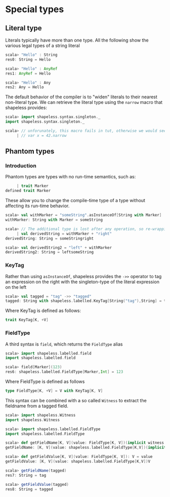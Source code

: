 # Special types

## Literal type

Literals typically have more than one type. All the following show the various legal types of a string literal

```scala
scala> "Hello" : String
res0: String = Hello

scala> "Hello" : AnyRef
res1: AnyRef = Hello

scala> "Hello" : Any
res2: Any = Hello
```

The default behavior of the compiler is to "widen" literals to their nearest non-literal type. We can retrieve
 the literal type using the `narrow` macro that shapeless provides:
 
```scala
scala> import shapeless.syntax.singleton._
import shapeless.syntax.singleton._

scala> // unforunately, this macro fails in tut, otherwise we would see it has type 42 or Int(42), which is a subtype of Int
     | // var x = 42.narrow
```

## Phantom types

### Introduction
Phantom types are types with no run-time semantics, such as:

```scala
     | trait Marker
defined trait Marker
```

These allow you to change the compile-time type of a type without affecting its run-time behavior.

```scala
scala> val withMarker = "someString".asInstanceOf[String with Marker]
withMarker: String with Marker = someString

scala> // The additional type is lost after any operation, so re-wrapping is required if you want to preserve it
     | val derivedString = withMarker + "right"
derivedString: String = someStringright

scala> val derivedString2 = "left" + withMarker
derivedString2: String = leftsomeString
```

### KeyTag

Rather than using `asInstanceOf`, shapeless provides the `->>` operator to tag an expression on the right with the singleton-type of the literal expression on the left

```scala
scala> val tagged = "tag" ->> "tagged"
tagged: String with shapeless.labelled.KeyTag[String("tag"),String] = tagged
```

Where KeyTag is defined as follows:
```scala
trait KeyTag[K, +V]
```

### FieldType
A third syntax is `field`, which returns the `FieldType` alias 

```scala
scala> import shapeless.labelled.field
import shapeless.labelled.field

scala> field[Marker](123)
res6: shapeless.labelled.FieldType[Marker,Int] = 123
```

Where FieldType is defined as follows

```scala
type FieldType[K, +V] = V with KeyTag[K, V]
```

This syntax can be combined with a so called `Witness` to extract the fieldname from a tagged field.

```scala
scala> import shapeless.Witness
import shapeless.Witness

scala> import shapeless.labelled.FieldType
import shapeless.labelled.FieldType

scala> def getFieldName[K, V](value: FieldType[K, V])(implicit witness: Witness.Aux[K]): K = witness.value
getFieldName: [K, V](value: shapeless.labelled.FieldType[K,V])(implicit witness: shapeless.Witness.Aux[K])K

scala> def getFieldValue[K, V](value: FieldType[K, V]): V = value
getFieldValue: [K, V](value: shapeless.labelled.FieldType[K,V])V

scala> getFieldName(tagged)
res7: String = tag

scala> getFieldValue(tagged)
res8: String = tagged
```
